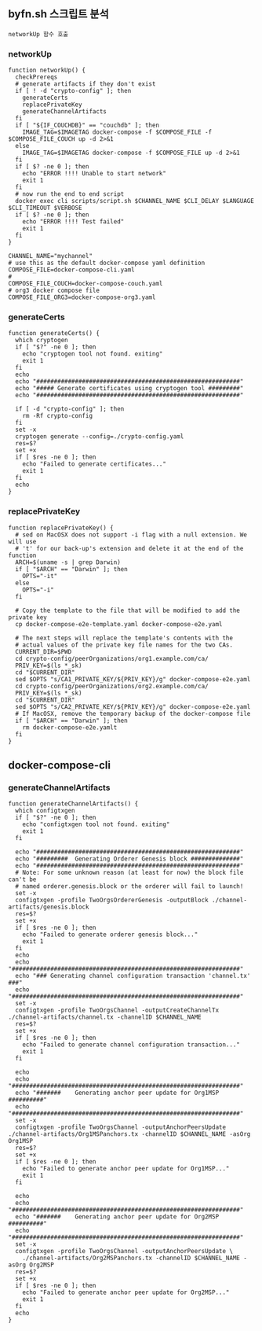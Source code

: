 


## byfn.sh 스크립트 분석

    networkUp 함수 호출
    
### networkUp

    function networkUp() {
      checkPrereqs
      # generate artifacts if they don't exist
      if [ ! -d "crypto-config" ]; then
        generateCerts
        replacePrivateKey
        generateChannelArtifacts
      fi
      if [ "${IF_COUCHDB}" == "couchdb" ]; then
        IMAGE_TAG=$IMAGETAG docker-compose -f $COMPOSE_FILE -f $COMPOSE_FILE_COUCH up -d 2>&1
      else
        IMAGE_TAG=$IMAGETAG docker-compose -f $COMPOSE_FILE up -d 2>&1
      fi
      if [ $? -ne 0 ]; then
        echo "ERROR !!!! Unable to start network"
        exit 1
      fi
      # now run the end to end script
      docker exec cli scripts/script.sh $CHANNEL_NAME $CLI_DELAY $LANGUAGE $CLI_TIMEOUT $VERBOSE
      if [ $? -ne 0 ]; then
        echo "ERROR !!!! Test failed"
        exit 1
      fi
    }
    
    CHANNEL_NAME="mychannel"
    # use this as the default docker-compose yaml definition
    COMPOSE_FILE=docker-compose-cli.yaml
    #
    COMPOSE_FILE_COUCH=docker-compose-couch.yaml
    # org3 docker compose file
    COMPOSE_FILE_ORG3=docker-compose-org3.yaml


### generateCerts
    function generateCerts() {
      which cryptogen
      if [ "$?" -ne 0 ]; then
        echo "cryptogen tool not found. exiting"
        exit 1
      fi
      echo
      echo "##########################################################"
      echo "##### Generate certificates using cryptogen tool #########"
      echo "##########################################################"
    
      if [ -d "crypto-config" ]; then
        rm -Rf crypto-config
      fi
      set -x
      cryptogen generate --config=./crypto-config.yaml
      res=$?
      set +x
      if [ $res -ne 0 ]; then
        echo "Failed to generate certificates..."
        exit 1
      fi
      echo
    }

### replacePrivateKey
    function replacePrivateKey() {
      # sed on MacOSX does not support -i flag with a null extension. We will use
      # 't' for our back-up's extension and delete it at the end of the function
      ARCH=$(uname -s | grep Darwin)
      if [ "$ARCH" == "Darwin" ]; then
        OPTS="-it"
      else
        OPTS="-i"
      fi
    
      # Copy the template to the file that will be modified to add the private key
      cp docker-compose-e2e-template.yaml docker-compose-e2e.yaml
    
      # The next steps will replace the template's contents with the
      # actual values of the private key file names for the two CAs.
      CURRENT_DIR=$PWD
      cd crypto-config/peerOrganizations/org1.example.com/ca/
      PRIV_KEY=$(ls *_sk)
      cd "$CURRENT_DIR"
      sed $OPTS "s/CA1_PRIVATE_KEY/${PRIV_KEY}/g" docker-compose-e2e.yaml
      cd crypto-config/peerOrganizations/org2.example.com/ca/
      PRIV_KEY=$(ls *_sk)
      cd "$CURRENT_DIR"
      sed $OPTS "s/CA2_PRIVATE_KEY/${PRIV_KEY}/g" docker-compose-e2e.yaml
      # If MacOSX, remove the temporary backup of the docker-compose file
      if [ "$ARCH" == "Darwin" ]; then
        rm docker-compose-e2e.yamlt
      fi
    }
    
## docker-compose-cli


### generateChannelArtifacts

    function generateChannelArtifacts() {
      which configtxgen
      if [ "$?" -ne 0 ]; then
        echo "configtxgen tool not found. exiting"
        exit 1
      fi
    
      echo "##########################################################"
      echo "#########  Generating Orderer Genesis block ##############"
      echo "##########################################################"
      # Note: For some unknown reason (at least for now) the block file can't be
      # named orderer.genesis.block or the orderer will fail to launch!
      set -x
      configtxgen -profile TwoOrgsOrdererGenesis -outputBlock ./channel-artifacts/genesis.block
      res=$?
      set +x
      if [ $res -ne 0 ]; then
        echo "Failed to generate orderer genesis block..."
        exit 1
      fi
      echo
      echo "#################################################################"
      echo "### Generating channel configuration transaction 'channel.tx' ###"
      echo "#################################################################"
      set -x
      configtxgen -profile TwoOrgsChannel -outputCreateChannelTx ./channel-artifacts/channel.tx -channelID $CHANNEL_NAME
      res=$?
      set +x
      if [ $res -ne 0 ]; then
        echo "Failed to generate channel configuration transaction..."
        exit 1
      fi
    
      echo
      echo "#################################################################"
      echo "#######    Generating anchor peer update for Org1MSP   ##########"
      echo "#################################################################"
      set -x
      configtxgen -profile TwoOrgsChannel -outputAnchorPeersUpdate ./channel-artifacts/Org1MSPanchors.tx -channelID $CHANNEL_NAME -asOrg Org1MSP
      res=$?
      set +x
      if [ $res -ne 0 ]; then
        echo "Failed to generate anchor peer update for Org1MSP..."
        exit 1
      fi
    
      echo
      echo "#################################################################"
      echo "#######    Generating anchor peer update for Org2MSP   ##########"
      echo "#################################################################"
      set -x
      configtxgen -profile TwoOrgsChannel -outputAnchorPeersUpdate \
        ./channel-artifacts/Org2MSPanchors.tx -channelID $CHANNEL_NAME -asOrg Org2MSP
      res=$?
      set +x
      if [ $res -ne 0 ]; then
        echo "Failed to generate anchor peer update for Org2MSP..."
        exit 1
      fi
      echo
    }


